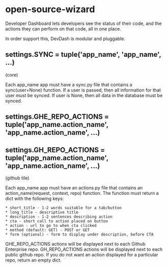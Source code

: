 open-source-wizard
==================


Developer Dashboard lets developers see the status of their code,
and the actions they can perform on that code, all in one place.

In order support this, DevDash is modular and pluggable.


## settings.SYNC = tuple('app_name', 'app_name', ...)
(core)

Each app_name app must have a sync.py file that contains a sync(user=None) function. 
If a user is passed, then all information for that user must be synced.
If user is None, then all data in the database must be synced.

## settings.GHE_REPO_ACTIONS = tuple('app_name.action_name', 'app_name.action_name', ...)
## settings.GH_REPO_ACTIONS = tuple('app_name.action_name', 'app_name.action_name', ...)
(github tile)

Each app_name app must have an actions.py file that contains an action_name(request, context, repo) function.
The function must return a dict with the following keys:

    * short_title - 1-2 words suitable for a tab/button
    * long_title - descriptive title
    * description - 1-2 sentences describing action
    * cta - short call to action placed on button 
    * action - url to go to when cta clicked
    * method (default: GET) - POST or GET
    * form (optional) - form to display under description, before CTA

GHE_REPO_ACTIONS actions will be displayed next to each Github Enterprise repo.
GH_REPO_ACTIONS actions will be displayed next to each public github repo.
If you do not want an action displayed for a particular repo, return an empty dict.
